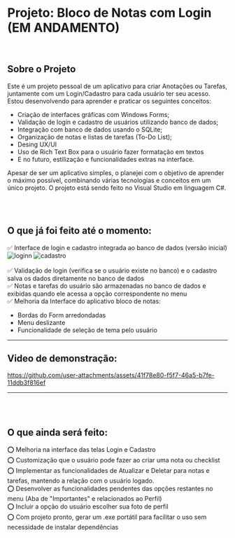 # Projeto: Bloco de Notas com Login (EM ANDAMENTO)

<br/>

## Sobre o Projeto
Este é um projeto pessoal de um aplicativo para criar Anotações ou Tarefas, juntamente com um Login/Cadastro para cada usuário ter seu acesso. Estou desenvolvendo para aprender e praticar os seguintes conceitos:

- Criação de interfaces gráficas com Windows Forms;
- Validação de login e cadastro de usuários utilizando banco de dados;
- Integração com banco de dados usando o SQLite;
- Organização de notas e listas de tarefas (To-Do List);
- Desing UX/UI
- Uso de Rich Text Box para o usuário fazer formatação em textos
- E no futuro, estilização e funcionalidades extras na interface.

Apesar de ser um aplicativo simples, o planejei com o objetivo de aprender o máximo possível, combinando várias tecnologias e conceitos em um único projeto. 
O projeto está sendo feito no Visual Studio em linguagem C#.

<br/> <br/>

## O que já foi feito até o momento:
✅ Interface de login e cadastro integrada ao banco de dados (versão inicial) <br/>
![loginn](https://github.com/user-attachments/assets/1a0b5066-c026-492d-8ec5-500ff00f10f9)
![cadastro](https://github.com/user-attachments/assets/58cb5639-b9d9-43b3-9054-2d74d1796cd5) <br/> <br/>
✅ Validação de login (verifica se o usuário existe no banco) e o cadastro salva os dados diretamente no banco de dados <br/>
✅ Notas e tarefas do usuário são armazenadas no banco de dados e exibidas quando ele acessa a opção correspondente no menu   <br/>
✅ Melhoria da Interface do aplicativo bloco de notas: 
* Bordas do Form arredondadas
* Menu deslizante
* Funcionalidade de seleção de tema pelo usuário
  <br/> 

---
## Video de demonstração:
https://github.com/user-attachments/assets/41f78e80-f5f7-46a5-b7fe-11ddb3f816ef

---
<!-- resolução GIF 700 ou 800 -->
<br/> <br/>


## O que ainda será feito:
⭕ Melhoria na interface das telas Login e Cadastro <br/>
⭕ Customização que o usuário pode fazer ao criar uma nota ou checklist <br/>
⭕ Implementar as funcionalidades de Atualizar e Deletar para notas e tarefas, mantendo a relação com o usuário logado. <br/>
⭕ Desenvolver as funcionalidades pendentes das opções restantes no menu (Aba de "Importantes" e relacionados ao Perfil) <br/>
⭕ Incluir a opção do usuário escolher sua foto de perfil <br/>
⭕ Com projeto pronto, gerar um .exe portátil para facilitar o uso sem necessidade de instalar dependências <br/>
